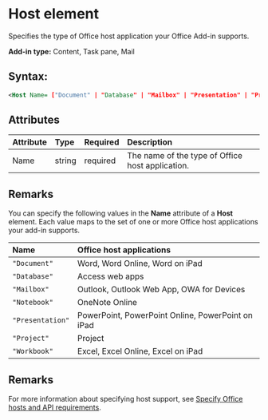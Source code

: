 
# Host element
Specifies the type of Office host application your Office Add-in supports.

 **Add-in type:** Content, Task pane, Mail


## Syntax:


```XML
<Host Name= ["Document" | "Database" | "Mailbox" | "Presentation" | "Project" | "Workbook"] />
```


## Attributes



|**Attribute**|**Type**|**Required**|**Description**|
|:-----|:-----|:-----|:-----|
|Name|string|required|The name of the type of Office host application.|

## Remarks

You can specify the following values in the  **Name** attribute of a **Host** element. Each value maps to the set of one or more Office host applications your add-in supports.



|**Name**|**Office host applications**|
|:-----|:-----|
| `"Document"`|Word, Word Online, Word on iPad|
| `"Database"`|Access web apps|
| `"Mailbox"`|Outlook, Outlook Web App, OWA for Devices|
| `"Notebook"`|OneNote Online|
| `"Presentation"`|PowerPoint, PowerPoint Online, PowerPoint on iPad|
| `"Project"`|Project|
| `"Workbook"`|Excel, Excel Online, Excel on iPad|

## Remarks

For more information about specifying host support, see [Specify Office hosts and API requirements](../../docs/overview/specify-office-hosts-and-api-requirements.md).

